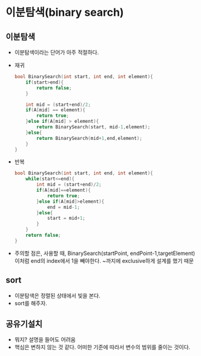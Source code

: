 # 이분탐색(binary search)

## 이분탐색
- 이분탐색이라는 단어가 아주 적절하다.
- 재귀
    ``` C++
    bool BinarySearch(int start, int end, int element){
        if(start>end){
            return false;
        }

        int mid = (start+end)/2;
        if(A[mid] == element){
            return true;
        }else if(A[mid] > element){
            return BinarySearch(start, mid-1,element);
        }else{
            return BinarySearch(mid+1,end,element);
        }
    }
    ```
- 반복
    ``` C++
    bool BinarySearch(int start, int end, int element){
        while(start<=end){
            int mid = (start+end)/2;
            if(A[mid]==element){
                return true;
            }else if(A[mid]>element){
                end = mid-1;
            }else{
                start = mid+1;
            }
        }
        return false;
    }
    ```

- 주의할 점은, 사용할 때, BinarySearch(startPoint, endPoint-1,targetElement) 이처럼 end의 index에서 1을 빼야한다. ~까지에 exclusive하게 설계를 했기 때문

## sort
- 이분탐색은 정렬된 상태에서 빛을 본다.
- sort를 해주자.

## 공유기설치
- 뭐지? 설명을 들어도 어려움
- 핵심은 변하지 않는 것 같다. 어떠한 기준에 따라서 변수의 범위를 줄이는 것이다.